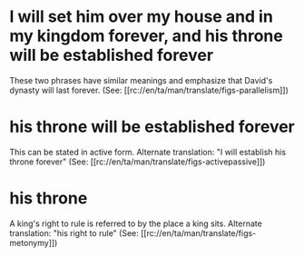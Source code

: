 # I will set him over my house and in my kingdom forever, and his throne will be established forever

These two phrases have similar meanings and emphasize that David's dynasty will last forever. (See: [[rc://en/ta/man/translate/figs-parallelism]])

# his throne will be established forever

This can be stated in active form. Alternate translation: "I will establish his throne forever" (See: [[rc://en/ta/man/translate/figs-activepassive]])

# his throne

A king's right to rule is referred to by the place a king sits. Alternate translation: "his right to rule" (See: [[rc://en/ta/man/translate/figs-metonymy]])

